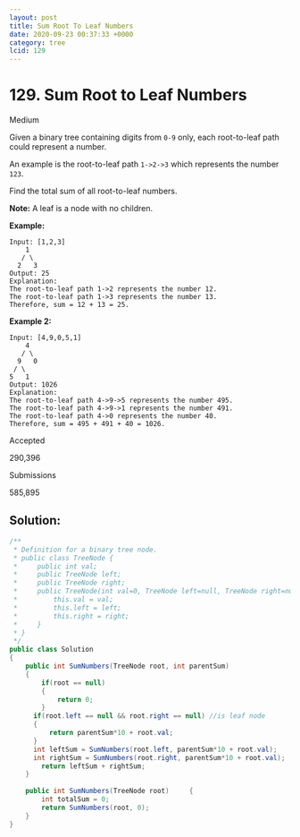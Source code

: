 ```yaml
---
layout: post
title: Sum Root To Leaf Numbers
date: 2020-09-23 00:37:33 +0000
category: tree
lcid: 129
---
```


# 129. Sum Root to Leaf Numbers

Medium

Given a binary tree containing digits from `0-9` only, each root-to-leaf path could represent a number.

An example is the root-to-leaf path `1->2->3` which represents the number `123`.

Find the total sum of all root-to-leaf numbers.

**Note:** A leaf is a node with no children.

**Example:**

```
Input: [1,2,3]
    1
   / \
  2   3
Output: 25
Explanation:
The root-to-leaf path 1->2 represents the number 12.
The root-to-leaf path 1->3 represents the number 13.
Therefore, sum = 12 + 13 = 25.
```

**Example 2:**

```
Input: [4,9,0,5,1]
    4
   / \
  9   0
 / \
5   1
Output: 1026
Explanation:
The root-to-leaf path 4->9->5 represents the number 495.
The root-to-leaf path 4->9->1 represents the number 491.
The root-to-leaf path 4->0 represents the number 40.
Therefore, sum = 495 + 491 + 40 = 1026.
```

Accepted

290,396

Submissions

585,895

## Solution:

```c#
/**
 * Definition for a binary tree node.
 * public class TreeNode {
 *     public int val;
 *     public TreeNode left;
 *     public TreeNode right;
 *     public TreeNode(int val=0, TreeNode left=null, TreeNode right=null) {
 *         this.val = val;
 *         this.left = left;
 *         this.right = right;
 *     }
 * }
 */
public class Solution 
{
    public int SumNumbers(TreeNode root, int parentSum)
    {
        if(root == null)
        {
            return 0;
        }
      if(root.left == null && root.right == null) //is leaf node
      {
          return parentSum*10 + root.val;
      }
      int leftSum = SumNumbers(root.left, parentSum*10 + root.val);
      int rightSum = SumNumbers(root.right, parentSum*10 + root.val);
        return leftSum + rightSum;
    }
    
    public int SumNumbers(TreeNode root)     {
        int totalSum = 0;
        return SumNumbers(root, 0);
    }
}
```